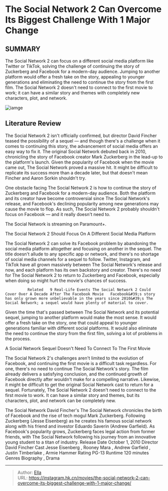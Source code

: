 # The Social Network 2 Can Overcome Its Biggest Challenge With 1 Major Change


## SUMMARY 



  The Social Network 2 can focus on a different social media platform like Twitter or TikTok, solving the challenge of continuing the story of Zuckerberg and Facebook for a modern-day audience.   Jumping to another platform would offer a fresh take on the story, appealing to younger generations and eliminating the need to continue the story from the first film.   The Social Network 2 doesn&#39;t need to connect to the first movie to work; it can have a similar story and themes with completely new characters, plot, and network.  

![iamge](https://static1.srcdn.com/wordpress/wp-content/uploads/2023/10/social-network-jesse-eisenberg.jpg)

## Literature Review



The Social Network 2 isn&#39;t officially confirmed, but director David Fincher teased the possibility of a sequel — and though there&#39;s a challenge when it comes to continuing this story, the advancement of social media offers an easy way to fix it. The original Social Network debuted back in 2010, chronicling the story of Facebook creator Mark Zuckerberg in the lead-up to the platform&#39;s launch. Given the popularity of Facebook when the movie came out, The Social Network proved a massive hit. It might be difficult to replicate its success more than a decade later, but that doesn&#39;t mean Fincher and Aaron Sorkin shouldn&#39;t try.




One obstacle facing The Social Network 2 is how to continue the story of Zuckerberg and Facebook for a modern-day audience. Both the platform and its creator have become controversial since The Social Network&#39;s release, and Facebook&#39;s declining popularity among new generations may cause the movie to flop. As such, The Social Network 2 probably shouldn&#39;t focus on Facebook — and it really doesn&#39;t need to.



The Social Network is streaming on Paramount&#43;.





 The Social Network 2 Should Focus On A Different Social Media Platform 
          

The Social Network 2 can solve its Facebook problem by abandoning the social media platform altogether and focusing on another in the sequel. The title doesn&#39;t allude to any specific app or network, and there&#39;s no shortage of social media channels for a sequel to follow. Twitter, Instagram, and TikTok have all grown massively between The Social Network&#39;s release and now, and each platform has its own backstory and creator. There&#39;s no need for The Social Network 2 to return to Zuckerberg and Facebook, especially when doing so might hurt the movie&#39;s chances of success.




              Related   9 Real-Life Events The Social Network 2 Could Cover Over A Decade After The Facebook Movie   Facebook&#39;s story has only grown more unbelievable in the years since 2010&#39;s The Social Network; a sequel would have plenty of material to cover.    

Given the time that&#39;s passed between The Social Network and its potential sequel, jumping to another platform would make the most sense. It would offer a fresh take on the story, one that could appeal to younger generations familiar with different social platforms. It would also eliminate the need to continue the story from the first film, solving a lot of problems in the process.



 A Social Network Sequel Doesn&#39;t Need To Connect To The First Movie 
          

The Social Network 2&#39;s challenges aren&#39;t limited to the evolution of Facebook, and continuing the first movie is a difficult task regardless. For one, there&#39;s no need to continue The Social Network&#39;s story. The film already delivers a satisfying conclusion, and the continued growth of Facebook directly after wouldn&#39;t make for a compelling narrative. Likewise, it might be difficult to get the original Social Network cast to return for a sequel. Fortunately, The Social Network 2 doesn&#39;t need to connect to the first movie to work. It can have a similar story and themes, but its characters, plot, and network can be completely new.




  The Social Network David Fincher&#39;s The Social Network chronicles the birth of Facebook and the rise of tech mogul Mark Zuckerberg. Following Zuckerberg (Jesse Eisenberg) as he creates his famous social network along with his friend and investor Eduardo Saverin (Andrew Garfield). As Facebook&#39;s popularity grows, Zuckerberg faces legal action from former friends, with The Social Network following his journey from an innovative young student to a titan of industry.  Release Date   October 1, 2010    Director   David Fincher    Cast   Jesse Eisenberg , Rooney Mara , Andrew Garfield , Justin Timberlake , Armie Hammer    Rating   PG-13    Runtime   120 minutes    Genres   Biography , Drama       


---

> Author: [Ella](https://instagram.hk.cn/)  
> URL: https://instagram.hk.cn/movies/the-social-network-2-can-overcome-its-biggest-challenge-with-1-major-change/  

